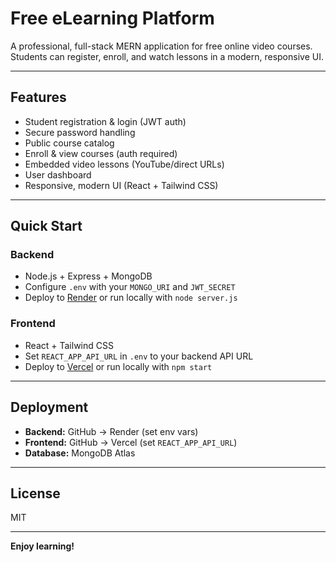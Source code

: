 # Free eLearning Platform

A professional, full-stack MERN application for free online video courses. Students can register, enroll, and watch lessons in a modern, responsive UI.

---

## Features
- Student registration & login (JWT auth)
- Secure password handling
- Public course catalog
- Enroll & view courses (auth required)
- Embedded video lessons (YouTube/direct URLs)
- User dashboard
- Responsive, modern UI (React + Tailwind CSS)

---

## Quick Start

### Backend
- Node.js + Express + MongoDB
- Configure `.env` with your `MONGO_URI` and `JWT_SECRET`
- Deploy to [Render](https://render.com/) or run locally with `node server.js`

### Frontend
- React + Tailwind CSS
- Set `REACT_APP_API_URL` in `.env` to your backend API URL
- Deploy to [Vercel](https://vercel.com/) or run locally with `npm start`

---

## Deployment
- **Backend:** GitHub → Render (set env vars)
- **Frontend:** GitHub → Vercel (set `REACT_APP_API_URL`)
- **Database:** MongoDB Atlas

---

## License
MIT

---

**Enjoy learning!** 
